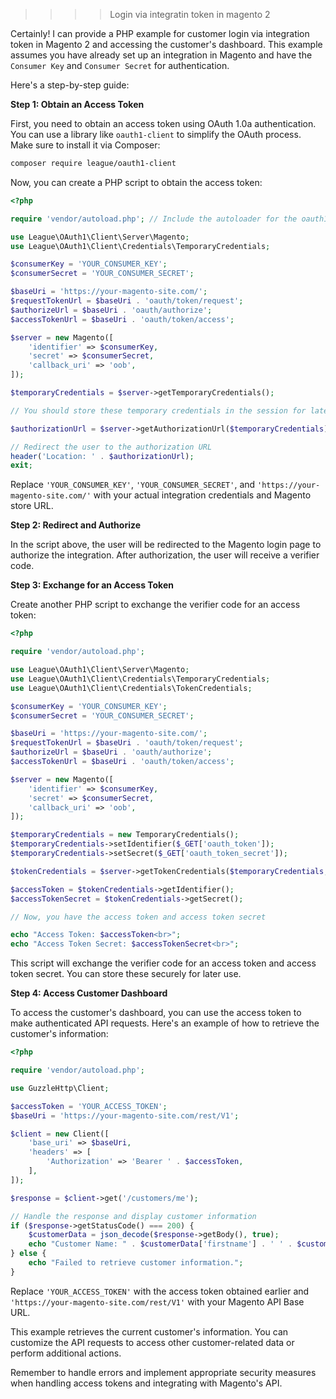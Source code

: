 >>>>Login via integratin token in magento 2

Certainly! I can provide a PHP example for customer login via integration token in Magento 2 and accessing the customer's dashboard. This example assumes you have already set up an integration in Magento and have the `Consumer Key` and `Consumer Secret` for authentication.

Here's a step-by-step guide:

**Step 1: Obtain an Access Token**

First, you need to obtain an access token using OAuth 1.0a authentication. You can use a library like `oauth1-client` to simplify the OAuth process. Make sure to install it via Composer:

```bash
composer require league/oauth1-client
```

Now, you can create a PHP script to obtain the access token:

```php
<?php

require 'vendor/autoload.php'; // Include the autoloader for the oauth1-client library

use League\OAuth1\Client\Server\Magento;
use League\OAuth1\Client\Credentials\TemporaryCredentials;

$consumerKey = 'YOUR_CONSUMER_KEY';
$consumerSecret = 'YOUR_CONSUMER_SECRET';

$baseUri = 'https://your-magento-site.com/';
$requestTokenUrl = $baseUri . 'oauth/token/request';
$authorizeUrl = $baseUri . 'oauth/authorize';
$accessTokenUrl = $baseUri . 'oauth/token/access';

$server = new Magento([
    'identifier' => $consumerKey,
    'secret' => $consumerSecret,
    'callback_uri' => 'oob',
]);

$temporaryCredentials = $server->getTemporaryCredentials();

// You should store these temporary credentials in the session for later use

$authorizationUrl = $server->getAuthorizationUrl($temporaryCredentials);

// Redirect the user to the authorization URL
header('Location: ' . $authorizationUrl);
exit;
```

Replace `'YOUR_CONSUMER_KEY'`, `'YOUR_CONSUMER_SECRET'`, and `'https://your-magento-site.com/'` with your actual integration credentials and Magento store URL.

**Step 2: Redirect and Authorize**

In the script above, the user will be redirected to the Magento login page to authorize the integration. After authorization, the user will receive a verifier code.

**Step 3: Exchange for an Access Token**

Create another PHP script to exchange the verifier code for an access token:

```php
<?php

require 'vendor/autoload.php';

use League\OAuth1\Client\Server\Magento;
use League\OAuth1\Client\Credentials\TemporaryCredentials;
use League\OAuth1\Client\Credentials\TokenCredentials;

$consumerKey = 'YOUR_CONSUMER_KEY';
$consumerSecret = 'YOUR_CONSUMER_SECRET';

$baseUri = 'https://your-magento-site.com/';
$requestTokenUrl = $baseUri . 'oauth/token/request';
$authorizeUrl = $baseUri . 'oauth/authorize';
$accessTokenUrl = $baseUri . 'oauth/token/access';

$server = new Magento([
    'identifier' => $consumerKey,
    'secret' => $consumerSecret,
    'callback_uri' => 'oob',
]);

$temporaryCredentials = new TemporaryCredentials();
$temporaryCredentials->setIdentifier($_GET['oauth_token']);
$temporaryCredentials->setSecret($_GET['oauth_token_secret']);

$tokenCredentials = $server->getTokenCredentials($temporaryCredentials, $_GET['oauth_verifier']);

$accessToken = $tokenCredentials->getIdentifier();
$accessTokenSecret = $tokenCredentials->getSecret();

// Now, you have the access token and access token secret

echo "Access Token: $accessToken<br>";
echo "Access Token Secret: $accessTokenSecret<br>";
```

This script will exchange the verifier code for an access token and access token secret. You can store these securely for later use.

**Step 4: Access Customer Dashboard**

To access the customer's dashboard, you can use the access token to make authenticated API requests. Here's an example of how to retrieve the customer's information:

```php
<?php

require 'vendor/autoload.php';

use GuzzleHttp\Client;

$accessToken = 'YOUR_ACCESS_TOKEN';
$baseUri = 'https://your-magento-site.com/rest/V1';

$client = new Client([
    'base_uri' => $baseUri,
    'headers' => [
        'Authorization' => 'Bearer ' . $accessToken,
    ],
]);

$response = $client->get('/customers/me');

// Handle the response and display customer information
if ($response->getStatusCode() === 200) {
    $customerData = json_decode($response->getBody(), true);
    echo "Customer Name: " . $customerData['firstname'] . ' ' . $customerData['lastname'];
} else {
    echo "Failed to retrieve customer information.";
}
```

Replace `'YOUR_ACCESS_TOKEN'` with the access token obtained earlier and `'https://your-magento-site.com/rest/V1'` with your Magento API Base URL.

This example retrieves the current customer's information. You can customize the API requests to access other customer-related data or perform additional actions.

Remember to handle errors and implement appropriate security measures when handling access tokens and integrating with Magento's API.